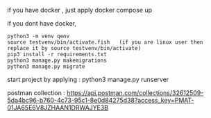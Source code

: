 if you have docker , just apply
    docker compose up

if you dont have docker, 

    python3 -m venv qenv
    source testvenv/bin/activate.fish   (if you are linux user then replace it by source testvenv/bin/activate)
    pip3 install -r requirements.txt
    python3 manage.py makemigrations
    python3 manage.py migrate

start project by applying :
    python3 manage.py runserver

postman collection : 
    https://api.postman.com/collections/32612509-5da4bc96-b760-4c73-95c1-8e0d84275d38?access_key=PMAT-01JA65E6V8JZHAAN1DRWAJYE3B